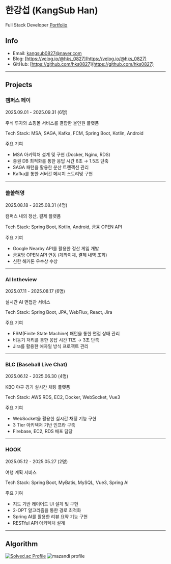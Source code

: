 # 한강섭 (KangSub Han)
Full Stack Developer
[Portfolio](https://www.notion.so/IT-24ee998c17c18090b127fc5c183b7858?source=copy_link)

## Info
- Email: kangsub0827@naver.com
- Blog: [https://velog.io/@hks_0827](https://velog.io/@hks_0827)
- GitHub: [https://github.com/hks0827](https://github.com/hks0827)
---
## Projects
### 캠퍼스 페이

2025.09.01 - 2025.09.31 (6명)

주식 투자와 쇼핑몰 서비스를 결합한 올인원 플랫폼

Tech Stack: MSA, SAGA, Kafka, FCM, Spring Boot, Kotlin, Android

주요 기여

- MSA 아키텍처 설계 및 구현 (Docker, Nginx, RDS)
- 증권 DB 최적화를 통한 응답 시간 6초 → 1.5초 단축
- SAGA 패턴을 활용한 분산 트랜잭션 관리
- Kafka를 통한 서버간 메시지 스트리밍 구현
---
### 쏠쏠해영

2025.08.18 - 2025.08.31 (4명)

캠퍼스 내의 정산, 결제 플랫폼

Tech Stack: Spring Boot, Kotlin, Android, 금융 OPEN API

주요 기여

- Google Nearby API를 활용한 정산 게임 개발
- 금융망 OPEN API 연동 (계좌이체, 결제 내역 조회)
- 신한 해커톤 우수상 수상
---
### AI Intheview

2025.07.11 - 2025.08.17 (6명)

실시간 AI 면접관 서비스

Tech Stack: Spring Boot, JPA, WebFlux, React, Jira

주요 기여

- FSM(Finite State Machine) 패턴을 통한 면접 상태 관리
- 비동기 처리를 통한 응답 시간 11초 → 3초 단축
- Jira를 활용한 애자일 방식 프로젝트 관리
---
### BLC (Baseball Live Chat)

2025.06.12 - 2025.06.30 (4명)

KBO 야구 경기 실시간 채팅 플랫폼

Tech Stack: AWS RDS, EC2, Docker, WebSocket, Vue3

주요 기여

- WebSocket을 활용한 실시간 채팅 기능 구현
- 3 Tier 아키텍처 기반 인프라 구축
- Firebase, EC2, RDS 배포 담당
---
### HOOK

2025.05.12 - 2025.05.27 (2명)

여행 계획 서비스

Tech Stack: Spring Boot, MyBatis, MySQL, Vue3, Spring AI

주요 기여

- 지도 기반 레이어드 UI 설계 및 구현
- 2-OPT 알고리즘을 통한 경로 최적화
- Spring AI를 활용한 리뷰 요약 기능 구현
- RESTful API 아키텍처 설계
---
## Algorithm
[![Solved.ac Profile](http://mazassumnida.wtf/api/v2/generate_badge?boj=kangsub0827)](https://solved.ac/kangsub0827)
![mazandi profile](http://mazandi.herokuapp.com/api?handle=kangsub0827&theme=warm)
